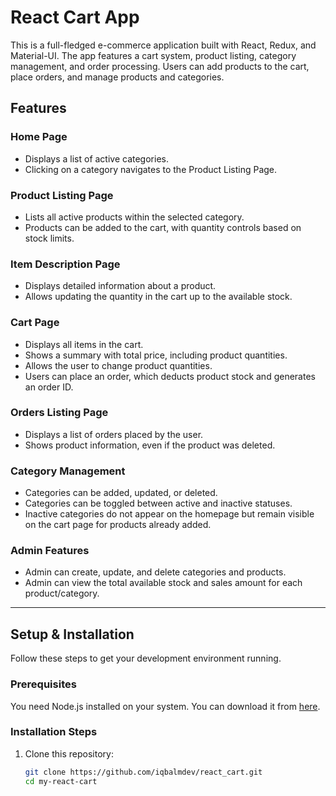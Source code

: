 # React Cart App

This is a full-fledged e-commerce application built with React, Redux, and Material-UI. The app features a cart system, product listing, category management, and order processing. Users can add products to the cart, place orders, and manage products and categories.

## Features

### Home Page
- Displays a list of active categories.
- Clicking on a category navigates to the Product Listing Page.

### Product Listing Page
- Lists all active products within the selected category.
- Products can be added to the cart, with quantity controls based on stock limits.

### Item Description Page
- Displays detailed information about a product.
- Allows updating the quantity in the cart up to the available stock.

### Cart Page
- Displays all items in the cart.
- Shows a summary with total price, including product quantities.
- Allows the user to change product quantities.
- Users can place an order, which deducts product stock and generates an order ID.

### Orders Listing Page
- Displays a list of orders placed by the user.
- Shows product information, even if the product was deleted.

### Category Management
- Categories can be added, updated, or deleted.
- Categories can be toggled between active and inactive statuses.
- Inactive categories do not appear on the homepage but remain visible on the cart page for products already added.

### Admin Features
- Admin can create, update, and delete categories and products.
- Admin can view the total available stock and sales amount for each product/category.

---

## Setup & Installation

Follow these steps to get your development environment running.

### Prerequisites

You need Node.js installed on your system. You can download it from [here](https://nodejs.org/).

### Installation Steps

1. Clone this repository:

   ```bash
   git clone https://github.com/iqbalmdev/react_cart.git
   cd my-react-cart
